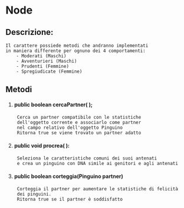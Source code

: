 # Node

## Descrizione:
    Il carattere possiede metodi che andranno implementati
    in maniera differente per ognuno dei 4 comportamenti:
        - Moderati (Maschi)
        - Avventurieri (Maschi)
        - Prudenti (Femmine)
        - Spregiudicate (Femmine)
    

        
## Metodi

1. #### public boolean cercaPartner( );
        Cerca un partner compatibile con le statistiche
        dell'oggetto corrente e associarlo come partner
        nel campo relativo dell'oggetto Pinguino
        Ritorna true se viene trovato un partner adatto
1. #### public void procrea( ):
        Seleziona le caratteristiche comuni dei suoi antenati
        e crea un pinguino con DNA simile ai genitori e agli antenati
1. #### public boolean corteggia(Pinguino partner)
        Corteggia il partner per aumentare le statistiche di felicità
        dei pinguini.
        Ritorna true se il partner è soddisfatto
